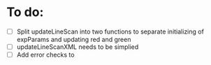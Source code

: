 # To do:

- [ ] Split updateLineScan into two functions to separate initializing of expParams and updating red and green
- [ ] updateLineScanXML needs to be simplied
- [ ] Add error checks to 